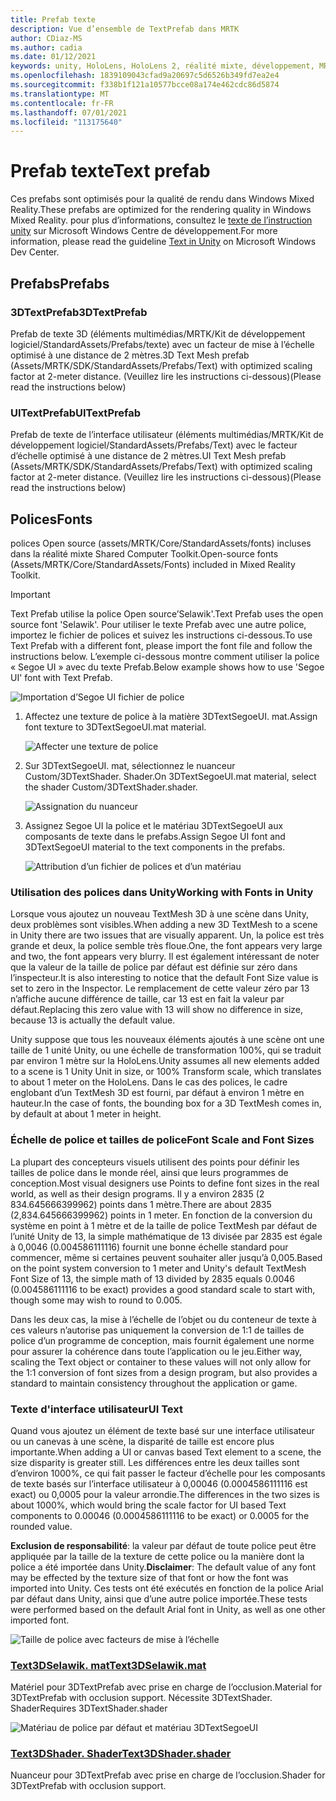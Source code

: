 ```yaml
---
title: Prefab texte
description: Vue d’ensemble de TextPrefab dans MRTK
author: CDiaz-MS
ms.author: cadia
ms.date: 01/12/2021
keywords: unity, HoloLens, HoloLens 2, réalité mixte, développement, MRTK, TMP,
ms.openlocfilehash: 1839109043cfad9a20697c5d6526b349fd7ea2e4
ms.sourcegitcommit: f338b1f121a10577bcce08a174e462cdc86d5874
ms.translationtype: MT
ms.contentlocale: fr-FR
ms.lasthandoff: 07/01/2021
ms.locfileid: "113175640"
---
```

# <a name="text-prefab"></a><span data-ttu-id="b9cee-104">Prefab texte</span><span class="sxs-lookup"><span data-stu-id="b9cee-104">Text prefab</span></span>

<span data-ttu-id="b9cee-105">Ces prefabs sont optimisés pour la qualité de rendu dans Windows Mixed Reality.</span><span class="sxs-lookup"><span data-stu-id="b9cee-105">These prefabs are optimized for the rendering quality in Windows Mixed Reality.</span></span> <span data-ttu-id="b9cee-106">pour plus d’informations, consultez le [texte de l’instruction unity](/windows/mixed-reality/text-in-unity) sur Microsoft Windows Centre de développement.</span><span class="sxs-lookup"><span data-stu-id="b9cee-106">For more information, please read the guideline [Text in Unity](/windows/mixed-reality/text-in-unity) on Microsoft Windows Dev Center.</span></span>

## <a name="prefabs"></a><span data-ttu-id="b9cee-107">Prefabs</span><span class="sxs-lookup"><span data-stu-id="b9cee-107">Prefabs</span></span>

### <a name="3dtextprefab"></a><span data-ttu-id="b9cee-108">3DTextPrefab</span><span class="sxs-lookup"><span data-stu-id="b9cee-108">3DTextPrefab</span></span>

<span data-ttu-id="b9cee-109">Prefab de texte 3D (éléments multimédias/MRTK/Kit de développement logiciel/StandardAssets/Prefabs/texte) avec un facteur de mise à l’échelle optimisé à une distance de 2 mètres.</span><span class="sxs-lookup"><span data-stu-id="b9cee-109">3D Text Mesh prefab (Assets/MRTK/SDK/StandardAssets/Prefabs/Text) with optimized scaling factor at 2-meter distance.</span></span> <span data-ttu-id="b9cee-110">(Veuillez lire les instructions ci-dessous)</span><span class="sxs-lookup"><span data-stu-id="b9cee-110">(Please read the instructions below)</span></span>

### <a name="uitextprefab"></a><span data-ttu-id="b9cee-111">UITextPrefab</span><span class="sxs-lookup"><span data-stu-id="b9cee-111">UITextPrefab</span></span>

<span data-ttu-id="b9cee-112">Prefab de texte de l’interface utilisateur (éléments multimédias/MRTK/Kit de développement logiciel/StandardAssets/Prefabs/Text) avec le facteur d’échelle optimisé à une distance de 2 mètres.</span><span class="sxs-lookup"><span data-stu-id="b9cee-112">UI Text Mesh prefab (Assets/MRTK/SDK/StandardAssets/Prefabs/Text) with optimized scaling factor at 2-meter distance.</span></span> <span data-ttu-id="b9cee-113">(Veuillez lire les instructions ci-dessous)</span><span class="sxs-lookup"><span data-stu-id="b9cee-113">(Please read the instructions below)</span></span>

## <a name="fonts"></a><span data-ttu-id="b9cee-114">Polices</span><span class="sxs-lookup"><span data-stu-id="b9cee-114">Fonts</span></span>

<span data-ttu-id="b9cee-115">polices Open source (assets/MRTK/Core/StandardAssets/fonts) incluses dans la réalité mixte Shared Computer Toolkit.</span><span class="sxs-lookup"><span data-stu-id="b9cee-115">Open-source fonts (Assets/MRTK/Core/StandardAssets/Fonts) included in Mixed Reality Toolkit.</span></span>

> [!IMPORTANT]
> <span data-ttu-id="b9cee-116">Text Prefab utilise la police Open source’Selawik'.</span><span class="sxs-lookup"><span data-stu-id="b9cee-116">Text Prefab uses the open source font 'Selawik'.</span></span> <span data-ttu-id="b9cee-117">Pour utiliser le texte Prefab avec une autre police, importez le fichier de polices et suivez les instructions ci-dessous.</span><span class="sxs-lookup"><span data-stu-id="b9cee-117">To use Text Prefab with a different font, please import the font file and follow the instructions below.</span></span> <span data-ttu-id="b9cee-118">L’exemple ci-dessous montre comment utiliser la police « Segoe UI » avec du texte Prefab.</span><span class="sxs-lookup"><span data-stu-id="b9cee-118">Below example shows how to use 'Segoe UI' font with Text Prefab.</span></span>

![Importation d’Segoe UI fichier de police](../images/text-prefab/TextPrefabInstructions01.png)

1. <span data-ttu-id="b9cee-120">Affectez une texture de police à la matière 3DTextSegoeUI. mat.</span><span class="sxs-lookup"><span data-stu-id="b9cee-120">Assign font texture to 3DTextSegoeUI.mat material.</span></span>

    ![Affecter une texture de police](../images/text-prefab/TextPrefabInstructions02.png)

1. <span data-ttu-id="b9cee-122">Sur 3DTextSegoeUI. mat, sélectionnez le nuanceur Custom/3DTextShader. Shader.</span><span class="sxs-lookup"><span data-stu-id="b9cee-122">On 3DTextSegoeUI.mat material, select the shader Custom/3DTextShader.shader.</span></span>

    ![Assignation du nuanceur](../images/text-prefab/TextPrefabInstructions03.png)

1. <span data-ttu-id="b9cee-124">Assignez Segoe UI la police et le matériau 3DTextSegoeUI aux composants de texte dans le prefabs.</span><span class="sxs-lookup"><span data-stu-id="b9cee-124">Assign Segoe UI font and 3DTextSegoeUI material to the text components in the prefabs.</span></span>

    ![Attribution d’un fichier de polices et d’un matériau](../images/text-prefab/TextPrefabInstructions04.png)

### <a name="working-with-fonts-in-unity"></a><span data-ttu-id="b9cee-126">Utilisation des polices dans Unity</span><span class="sxs-lookup"><span data-stu-id="b9cee-126">Working with Fonts in Unity</span></span>

<span data-ttu-id="b9cee-127">Lorsque vous ajoutez un nouveau TextMesh 3D à une scène dans Unity, deux problèmes sont visibles.</span><span class="sxs-lookup"><span data-stu-id="b9cee-127">When adding a new 3D TextMesh to a scene in Unity there are two issues that are visually apparent.</span></span> <span data-ttu-id="b9cee-128">Un, la police est très grande et deux, la police semble très floue.</span><span class="sxs-lookup"><span data-stu-id="b9cee-128">One, the font appears very large and two, the font appears very blurry.</span></span> <span data-ttu-id="b9cee-129">Il est également intéressant de noter que la valeur de la taille de police par défaut est définie sur zéro dans l’inspecteur.</span><span class="sxs-lookup"><span data-stu-id="b9cee-129">It is also interesting to notice that the default Font Size value is set to zero in the Inspector.</span></span> <span data-ttu-id="b9cee-130">Le remplacement de cette valeur zéro par 13 n’affiche aucune différence de taille, car 13 est en fait la valeur par défaut.</span><span class="sxs-lookup"><span data-stu-id="b9cee-130">Replacing this zero value with 13 will show no difference in size, because 13 is actually the default value.</span></span>

<span data-ttu-id="b9cee-131">Unity suppose que tous les nouveaux éléments ajoutés à une scène ont une taille de 1 unité Unity, ou une échelle de transformation 100%, qui se traduit par environ 1 mètre sur la HoloLens.</span><span class="sxs-lookup"><span data-stu-id="b9cee-131">Unity assumes all new elements added to a scene is 1 Unity Unit in size, or 100%  Transform scale, which translates to about 1 meter on the HoloLens.</span></span> <span data-ttu-id="b9cee-132">Dans le cas des polices, le cadre englobant d’un TextMesh 3D est fourni, par défaut à environ 1 mètre en hauteur.</span><span class="sxs-lookup"><span data-stu-id="b9cee-132">In the case of fonts, the bounding box for a 3D TextMesh comes in, by default at about 1 meter in height.</span></span>

### <a name="font-scale-and-font-sizes"></a><span data-ttu-id="b9cee-133">Échelle de police et tailles de police</span><span class="sxs-lookup"><span data-stu-id="b9cee-133">Font Scale and Font Sizes</span></span>

<span data-ttu-id="b9cee-134">La plupart des concepteurs visuels utilisent des points pour définir les tailles de police dans le monde réel, ainsi que leurs programmes de conception.</span><span class="sxs-lookup"><span data-stu-id="b9cee-134">Most visual designers use Points to define font sizes in the real world, as well as their design programs.</span></span> <span data-ttu-id="b9cee-135">Il y a environ 2835 (2 834.645666399962) points dans 1 mètre.</span><span class="sxs-lookup"><span data-stu-id="b9cee-135">There are about 2835 (2,834.645666399962) points in 1 meter.</span></span> <span data-ttu-id="b9cee-136">En fonction de la conversion du système en point à 1 mètre et de la taille de police TextMesh par défaut de l’unité Unity de 13, la simple mathématique de 13 divisée par 2835 est égale à 0,0046 (0.004586111116) fournit une bonne échelle standard pour commencer, même si certaines peuvent souhaiter aller jusqu’à 0,005.</span><span class="sxs-lookup"><span data-stu-id="b9cee-136">Based on the point system conversion to 1 meter and Unity's default TextMesh Font Size of 13, the simple math of 13 divided by 2835 equals 0.0046 (0.004586111116 to be exact) provides a good standard scale to start with, though some may wish to round to 0.005.</span></span>

<span data-ttu-id="b9cee-137">Dans les deux cas, la mise à l’échelle de l’objet ou du conteneur de texte à ces valeurs n’autorise pas uniquement la conversion de 1:1 de tailles de police d’un programme de conception, mais fournit également une norme pour assurer la cohérence dans toute l’application ou le jeu.</span><span class="sxs-lookup"><span data-stu-id="b9cee-137">Either way, scaling the Text object or container to these values will not only allow for the 1:1 conversion of font sizes from a design program, but also provides a standard to maintain consistency throughout the application or game.</span></span>

### <a name="ui-text"></a><span data-ttu-id="b9cee-138">Texte d'interface utilisateur</span><span class="sxs-lookup"><span data-stu-id="b9cee-138">UI Text</span></span>

<span data-ttu-id="b9cee-139">Quand vous ajoutez un élément de texte basé sur une interface utilisateur ou un canevas à une scène, la disparité de taille est encore plus importante.</span><span class="sxs-lookup"><span data-stu-id="b9cee-139">When adding a UI or canvas based Text element to a scene, the size disparity is greater still.</span></span> <span data-ttu-id="b9cee-140">Les différences entre les deux tailles sont d’environ 1000%, ce qui fait passer le facteur d’échelle pour les composants de texte basés sur l’interface utilisateur à 0,00046 (0.0004586111116 est exact) ou 0,0005 pour la valeur arrondie.</span><span class="sxs-lookup"><span data-stu-id="b9cee-140">The differences in the two sizes is about 1000%, which would bring the scale factor for UI based Text components to 0.00046 (0.0004586111116 to be exact) or 0.0005 for the rounded value.</span></span>

<span data-ttu-id="b9cee-141">**Exclusion de responsabilité**: la valeur par défaut de toute police peut être appliquée par la taille de la texture de cette police ou la manière dont la police a été importée dans Unity.</span><span class="sxs-lookup"><span data-stu-id="b9cee-141">**Disclaimer**: The default value of any font may be effected by the texture size of that font or how the font was imported into Unity.</span></span> <span data-ttu-id="b9cee-142">Ces tests ont été exécutés en fonction de la police Arial par défaut dans Unity, ainsi que d’une autre police importée.</span><span class="sxs-lookup"><span data-stu-id="b9cee-142">These tests were performed based on the default Arial font in Unity, as well as one other imported font.</span></span>

![Taille de police avec facteurs de mise à l’échelle](../images/text-prefab/TextPrefabInstructions07.png)

### <a name="text3dselawikmat"></a>[<span data-ttu-id="b9cee-144">Text3DSelawik. mat</span><span class="sxs-lookup"><span data-stu-id="b9cee-144">Text3DSelawik.mat</span></span>](https://github.com/microsoft/MixedRealityToolkit-Unity/blob/main/Assets/MRTK/StandardAssets/Materials/)

<span data-ttu-id="b9cee-145">Matériel pour 3DTextPrefab avec prise en charge de l’occlusion.</span><span class="sxs-lookup"><span data-stu-id="b9cee-145">Material for 3DTextPrefab with occlusion support.</span></span> <span data-ttu-id="b9cee-146">Nécessite 3DTextShader. Shader</span><span class="sxs-lookup"><span data-stu-id="b9cee-146">Requires 3DTextShader.shader</span></span>

![Matériau de police par défaut et matériau 3DTextSegoeUI](../images/text-prefab/TextPrefabInstructions06.png)

### <a name="text3dshadershader"></a>[<span data-ttu-id="b9cee-148">Text3DShader. Shader</span><span class="sxs-lookup"><span data-stu-id="b9cee-148">Text3DShader.shader</span></span>](https://github.com/microsoft/MixedRealityToolkit-Unity/tree/main/Assets/MRTK/StandardAssets/Shaders)

<span data-ttu-id="b9cee-149">Nuanceur pour 3DTextPrefab avec prise en charge de l’occlusion.</span><span class="sxs-lookup"><span data-stu-id="b9cee-149">Shader for 3DTextPrefab with occlusion support.</span></span>
